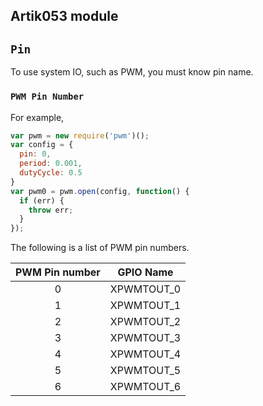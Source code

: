 ## Artik053 module

## `Pin`
To use system IO, such as PWM, you must know pin name.


### `PWM Pin Number` <a name="pwm-pin"></a>

For example,
``` javascript
var pwm = new require('pwm')();
var config = {
  pin: 0,
  period: 0.001,
  dutyCycle: 0.5
}
var pwm0 = pwm.open(config, function() {
  if (err) {
    throw err;
  }
});
```
The following is a list of PWM pin numbers.

| PWM Pin number | GPIO Name |
| :---: | :---: |
| 0 | XPWMTOUT_0 |
| 1 | XPWMTOUT_1 |
| 2 | XPWMTOUT_2 |
| 3 | XPWMTOUT_3 |
| 4 | XPWMTOUT_4 |
| 5 | XPWMTOUT_5 |
| 6 | XPWMTOUT_6 |
